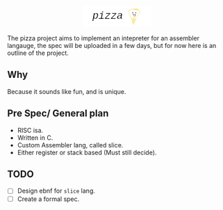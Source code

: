 <div align="center">
<img src="assets/header.png"><br>
</div>

The pizza project aims to implement an intepreter for an assembler langauge,
the spec will be uploaded in a few days, but for now here is an outline of the
project.

## Why

Because it sounds like fun, and is unique.

## Pre Spec/ General plan

* RISC isa.
* Written in C.
* Custom Assembler lang, called slice.
* Either register or stack based (Must still decide).

## TODO

- [ ] Design ebnf for `slice` lang.
- [ ] Create a formal spec.
